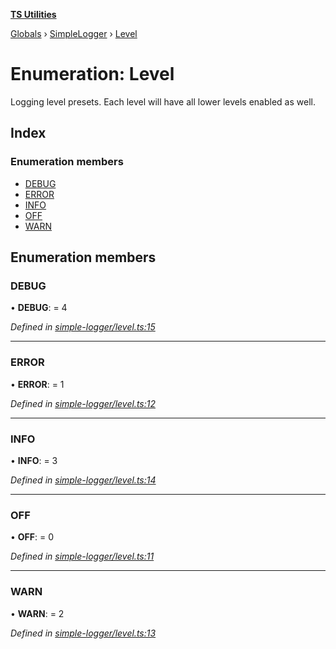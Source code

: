 **[TS Utilities](../README.md)**

[Globals](../README.md) › [SimpleLogger](../modules/simplelogger.md) › [Level](simplelogger.level.md)

# Enumeration: Level

Logging level presets.
Each level will have all lower levels enabled as well.

## Index

### Enumeration members

* [DEBUG](simplelogger.level.md#debug)
* [ERROR](simplelogger.level.md#error)
* [INFO](simplelogger.level.md#info)
* [OFF](simplelogger.level.md#off)
* [WARN](simplelogger.level.md#warn)

## Enumeration members

###  DEBUG

• **DEBUG**: = 4

*Defined in [simple-logger/level.ts:15](https://github.com/Juraji/ts-utilities/blob/8790d6f/src/lib/simple-logger/level.ts#L15)*

___

###  ERROR

• **ERROR**: = 1

*Defined in [simple-logger/level.ts:12](https://github.com/Juraji/ts-utilities/blob/8790d6f/src/lib/simple-logger/level.ts#L12)*

___

###  INFO

• **INFO**: = 3

*Defined in [simple-logger/level.ts:14](https://github.com/Juraji/ts-utilities/blob/8790d6f/src/lib/simple-logger/level.ts#L14)*

___

###  OFF

• **OFF**: = 0

*Defined in [simple-logger/level.ts:11](https://github.com/Juraji/ts-utilities/blob/8790d6f/src/lib/simple-logger/level.ts#L11)*

___

###  WARN

• **WARN**: = 2

*Defined in [simple-logger/level.ts:13](https://github.com/Juraji/ts-utilities/blob/8790d6f/src/lib/simple-logger/level.ts#L13)*